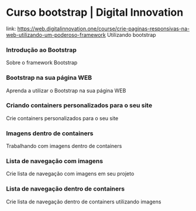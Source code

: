 # Curso bootstrap | Digital Innovation
link: https://web.digitalinnovation.one/course/crie-paginas-responsivas-na-web-utilizando-um-poderoso-framework
Utilizando bootstrap

### Introdução ao Bootstrap
Sobre o framework Bootstrap

### Bootstrap na sua página WEB
Aprenda a utilizar o Bootstrap na sua página WEB

### Criando containers personalizados para o seu site
Crie containers personalizados para o seu site

### Imagens dentro de containers
Trabalhando com imagens dentro de containers

### Lista de navegação com imagens
Crie lista de navegação com imagens em seu projeto

### Lista de navegação dentro de containers
Crie lista de navegação dentro de containers utilizando imagens

